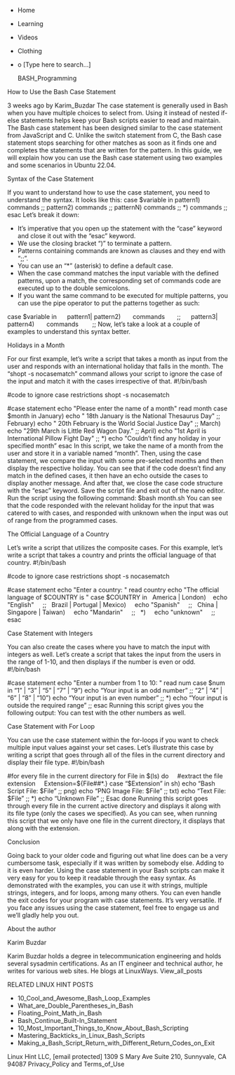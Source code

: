 





















































* Home
* Learning
* Videos
* Clothing
*
  o [Type here to search...]


   BASH_Programming


How to Use the Bash Case Statement

3 weeks ago
by Karim_Buzdar
The case statement is generally used in Bash when you have multiple choices to
select from. Using it instead of nested if-else statements helps keep your Bash
scripts easier to read and maintain.
The Bash case statement has been designed similar to the case statement from
JavaScript and C. Unlike the switch statement from C, the Bash case statement
stops searching for other matches as soon as it finds one and completes the
statements that are written for the pattern.
In this guide, we will explain how you can use the Bash case statement using
two examples and some scenarios in Ubuntu 22.04.

Syntax of the Case Statement

If you want to understand how to use the case statement, you need to understand
the syntax. It looks like this:
case $variable in
pattern1)
commands
;;
pattern2)
commands
;;
patternN)
commands
;;
*)
commands
;;
esac
Let’s break it down:

* It’s imperative that you open up the statement with the “case” keyword and
  close it out with the “esac” keyword.
* We use the closing bracket “)” to terminate a pattern.
* Patterns containing commands are known as clauses and they end with “;;”.
* You can use an “*” (asterisk) to define a default case.
* When the case command matches the input variable with the defined patterns,
  upon a match, the corresponding set of commands code are executed up to the
  double semicolons.
* If you want the same command to be executed for multiple patterns, you can
  use the pipe operator to put the patterns together as such:

case $variable in
     pattern1| pattern2)
      commands
      ;;
     pattern3| pattern4)
      commands
       ;;
Now, let’s take a look at a couple of examples to understand this syntax
better.

Holidays in a Month

For our first example, let’s write a script that takes a month as input from
the user and responds with an international holiday that falls in the month.
The “shopt -s nocasematch” command allows your script to ignore the case of the
input and match it with the cases irrespective of that.
#!/bin/bash

#code to ignore case restrictions
shopt -s nocasematch

#case statement
echo "Please enter the name of a month"
read month
case $month in
January)
echo " 18th January is the National Thesaurus Day"
;;
February)
echo " 20th February is the World Social Justice Day"
;;
March)
echo "29th March is Little Red Wagon Day."
;;
April)
echo "1st April is International Pillow Fight Day"
;;
*)
echo "Couldn’t find any holiday in your specified month”
esac
In this script, we take the name of a month from the user and store it in a
variable named “month”. Then, using the case statement, we compare the input
with some pre-selected months and then display the respective holiday. You can
see that if the code doesn’t find any match in the defined cases, it then have
an echo outside the cases to display another message. And after that, we close
the case code structure with the “esac” keyword.
Save the script file and exit out of the nano editor. Run the script using the
following command:
$bash month.sh
You can see that the code responded with the relevant holiday for the input
that was catered to with cases, and responded with unknown when the input was
out of range from the programmed cases.

The Official Language of a Country

Let’s write a script that utilizes the composite cases. For this example, let’s
write a script that takes a country and prints the official language of that
country.
#!/bin/bash

#code to ignore case restrictions
shopt -s nocasematch

#case statement
echo "Enter a country: "
read country
echo "The official language of $COUNTRY is "
case $COUNTRY in
  America | London)
   echo "English"
    ;;
  Brazil | Portugal | Mexico)
    echo "Spanish"
    ;;
  China | Singapore | Taiwan)
    echo "Mandarin"
    ;;
  *)
    echo "unknown"
    ;;
esac

Case Statement with Integers

You can also create the cases where you have to match the input with integers
as well. Let’s create a script that takes the input from the users in the range
of 1-10, and then displays if the number is even or odd.
#!/bin/bash

#case statement
echo "Enter a number from 1 to 10: "
read num
case $num in
“1” | “3” | “5” | “7” | “9”)
echo “Your input is an odd number”
;;
“2” | “4” | “6” | “8” | “10”)
echo “Your input is an even number”
;;
*)
echo “Your input is outside the required range”
;;
esac
Running this script gives you the following output:
You can test with the other numbers as well.

Case Statement with For Loop

You can use the case statement within the for-loops if you want to check
multiple input values against your set cases. Let’s illustrate this case by
writing a script that goes through all of the files in the current directory
and display their file type.
#!/bin/bash

#for every file in the current directory
for File in $(ls)
do
    #extract the file extension
    Extension=${File##*.}
case “$Extension” in
sh)
echo “Bash Script File: $File”
;;
png)
echo “PNG Image File: $File”
;;
txt)
echo “Text File: $File”
;;
*)
echo “Unknown File”
;;
Esac
done
Running this script goes through every file in the current active directory and
displays it along with its file type (only the cases we specified). As you can
see, when running this script that we only have one file in the current
directory, it displays that along with the extension.

Conclusion

Going back to your older code and figuring out what line does can be a very
cumbersome task, especially if it was written by somebody else. Adding to it is
even harder. Using the case statement in your Bash scripts can make it very
easy for you to keep it readable through the easy syntax.
As demonstrated with the examples, you can use it with strings, multiple
strings, integers, and for loops, among many others. You can even handle the
exit codes for your program with case statements. It’s very versatile.
If you face any issues using the case statement, feel free to engage us and
we’ll gladly help you out.


About the author


Karim Buzdar

Karim Buzdar holds a degree in telecommunication engineering and holds several
sysadmin certifications. As an IT engineer and technical author, he writes for
various web sites. He blogs at LinuxWays.
View_all_posts

RELATED LINUX HINT POSTS


* 10_Cool_and_Awesome_Bash_Loop_Examples
* What_are_Double_Parentheses_in_Bash
* Floating_Point_Math_in_Bash
* Bash_Continue_Built-In_Statement
* 10_Most_Important_Things_to_Know_About_Bash_Scripting
* Mastering_Backticks_in_Linux_Bash_Scripts
* Making_a_Bash_Script_Return_with_Different_Return_Codes_on_Exit

Linux Hint LLC, [email protected]
1309 S Mary Ave Suite 210, Sunnyvale, CA 94087
 Privacy_Policy and Terms_of_Use
